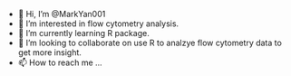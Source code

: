 - 👋 Hi, I’m @MarkYan001
- 👀 I’m interested in flow cytometry analysis.
- 🌱 I’m currently learning R package. 
- 💞️ I’m looking to collaborate on use R to analzye flow cytometry data to get more insight. 
- 📫 How to reach me ...

<!---
MarkYan001/MarkYan001 is a ✨ special ✨ repository because its `README.md` (this file) appears on your GitHub profile.
You can click the Preview link to take a look at your changes.
--->
